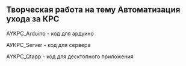 ## Творческая работа на тему Автоматизация ухода за КРС

AYKPC_Arduino - код для ардуино

АУКРС_Server - код для сервера

AYKPC_Qtapp - код для десктопного приложения
